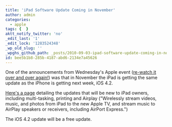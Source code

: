 ```yaml
---
title: 'iPad Software Update Coming in November'
author: admin
categories:
  - apple
tags: {  }
aktt_notify_twitter: 'no'
_edit_last: '1'
_edit_lock: '1283524348'
_wp_old_slug: ''
_wpghs_github_path: _posts/2010-09-03-ipad-software-update-coming-in-november.md
id: bee5b1b8-285b-4187-abd6-2134e7a45626
---
```

<p>One of the announcements from Wednesday's Apple event (<a href="http://www.apple.com/apple-events/september-2010/">re-watch it over and over again!</a>) was that in November the iPad is getting the same update as the iPhone is getting next week, iOS 4.2.</p>
<p><a href="http://www.apple.com/ipad/software-update/">Here's a page</a> detailing the updates that will be new to iPad owners, including multi-tasking, printing and Airplay ("Wirelessly stream videos, music, and photos from iPad to the new Apple TV, and stream music to AirPlay speakers or receivers, including AirPort Express.")</p>
<p>The iOS 4.2 update will be a free update.</p>
